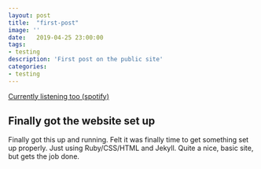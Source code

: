 ```yaml
---
layout: post
title:  "first-post"
image: ''
date:   2019-04-25 23:00:00
tags:
- testing
description: 'First post on the public site'
categories:
- testing
---
```


<p class="currently-listening-too"><a href="spotify:track:1rDOlWSjn7HnwjEqowZoBj">Currently listening too (spotify)</a></p>

## Finally got the website set up

<p> Finally got this up and running. Felt it was finally time to get something set up properly. Just using Ruby/CSS/HTML and Jekyll. Quite a nice, basic site, but gets the job done. </p>